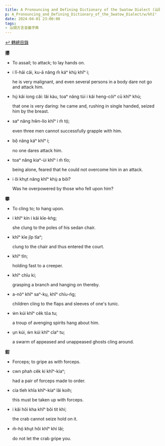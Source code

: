 ```yaml
---
title: A Pronouncing and Defining Dictionary of the Swatow Dialect (汕頭方言音義字典) / khîⁿ
p: A_Pronouncing_and_Defining_Dictionary_of_the_Swatow_Dialect/w/khîⁿ
date: 2024-04-01 23:00:00
tags: 
- 汕頭方言音義字典
---
```


[↩️ 轉總目錄](/A_Pronouncing_and_Defining_Dictionary_of_the_Swatow_Dialect)


**攖**
- To assail; to attack; to lay hands on.

- i lĭ-hāi căi, ku-ā nâng m̄ káⁿ khṳ̀ khîⁿ i;

  he is very malignant, and even several persons in a body dare not go and attack him.

- hṳ́ kâi íong căi: lâi kàu, toaⁿ nâng tùi i kâi heng-côiⁿ cū khîⁿ khù;

  that one is very daring: he came and, rushing in single handed, seized him by the breast.

- saⁿ nâng hŵn-lío khîⁿ i m̄ tó̤;

  even three men cannot successfully grapple with him.

- bô̤ nâng káⁿ khîⁿ i;

  no one dares attack him.

- toaⁿ nâng kiaⁿ-ùi khîⁿ i m̄ tîo;

  being alone, feared that he could not overcome him in an attack.

- i ŏi khṳt nâng khîⁿ khṳ̀ a bŏi?

  Was he overpowered by those who fell upon him?

**攀**
- To cling to; to hang upon.

- i khîⁿ kín i kâi kīe-kǹg;

  she clung to the poles of his sedan chair.

- khîⁿ kīe jîp tîaⁿ;

  clung to the chair and thus entered the court.

- khîⁿ tîn;

  holding fast to a creeper.

- khîⁿ chīu ki;

  grasping a branch and hanging on thereby.

- a-nôⁿ khîⁿ saⁿ-kṳ, khîⁿ chíu-ńg;

  children cling to the flaps and sleeves of one's tunic.

- ẁn kúi khîⁿ cêk tōa tu;

  a troup of avenging spirits hang about him.

- ṳn kúi, ẁn kúi khîⁿ cîaⁿ tu;

  a swarm of appeased and unappeased ghosts cling around.

**鉗**
- Forceps; to gripe as with forceps.

- cwn phah cêk ki khîⁿ-kíaⁿ;

  had a pair of forceps made to order.

- cía tîeh khîa khîⁿ-kíaⁿ lâi koih;

  this must be taken up with forceps.

- i kâi hŏi kha khîⁿ bŏi tit khí;

  the crab cannot seize hold on it.

- m̄-hó̤ khṳt hŏi khîⁿ khí lâi;

  do not let the crab gripe you.